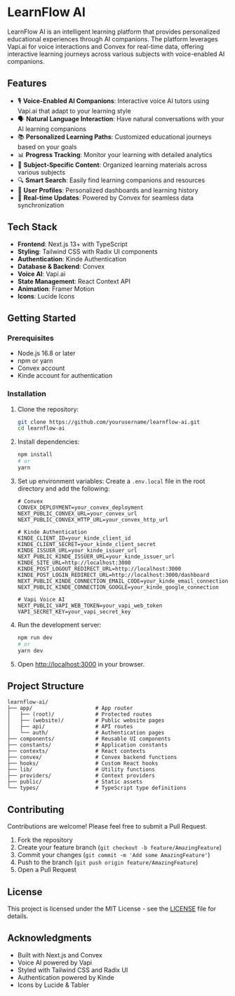 # LearnFlow AI

LearnFlow AI is an intelligent learning platform that provides personalized educational experiences through AI companions. The platform leverages Vapi.ai for voice interactions and Convex for real-time data, offering interactive learning journeys across various subjects with voice-enabled AI companions.

## Features

- 🎙️ **Voice-Enabled AI Companions**: Interactive voice AI tutors using Vapi.ai that adapt to your learning style
- 🗣️ **Natural Language Interaction**: Have natural conversations with your AI learning companions
- 📚 **Personalized Learning Paths**: Customized educational journeys based on your goals
- 📊 **Progress Tracking**: Monitor your learning with detailed analytics
- 🎯 **Subject-Specific Content**: Organized learning materials across various subjects
- 🔍 **Smart Search**: Easily find learning companions and resources
- 👥 **User Profiles**: Personalized dashboards and learning history
- 🔄 **Real-time Updates**: Powered by Convex for seamless data synchronization

## Tech Stack

- **Frontend**: Next.js 13+ with TypeScript
- **Styling**: Tailwind CSS with Radix UI components
- **Authentication**: Kinde Authentication
- **Database & Backend**: Convex
- **Voice AI**: Vapi.ai
- **State Management**: React Context API
- **Animation**: Framer Motion
- **Icons**: Lucide Icons

## Getting Started

### Prerequisites

- Node.js 16.8 or later
- npm or yarn
- Convex account
- Kinde account for authentication

### Installation

1. Clone the repository:
   ```bash
   git clone https://github.com/yourusername/learnflow-ai.git
   cd learnflow-ai
   ```

2. Install dependencies:
   ```bash
   npm install
   # or
   yarn
   ```

3. Set up environment variables:
   Create a `.env.local` file in the root directory and add the following:
   ```
   # Convex
   CONVEX_DEPLOYMENT=your_convex_deployment
   NEXT_PUBLIC_CONVEX_URL=your_convex_url
   NEXT_PUBLIC_CONVEX_HTTP_URL=your_convex_http_url

   # Kinde Authentication
   KINDE_CLIENT_ID=your_kinde_client_id
   KINDE_CLIENT_SECRET=your_kinde_client_secret
   KINDE_ISSUER_URL=your_kinde_issuer_url
   NEXT_PUBLIC_KINDE_ISSUER_URL=your_kinde_issuer_url
   KINDE_SITE_URL=http://localhost:3000
   KINDE_POST_LOGOUT_REDIRECT_URL=http://localhost:3000
   KINDE_POST_LOGIN_REDIRECT_URL=http://localhost:3000/dashboard
   NEXT_PUBLIC_KINDE_CONNECTION_EMAIL_CODE=your_kinde_email_connection
   NEXT_PUBLIC_KINDE_CONNECTION_GOOGLE=your_kinde_google_connection

   # Vapi Voice AI
   NEXT_PUBLIC_VAPI_WEB_TOKEN=your_vapi_web_token
   VAPI_SECRET_KEY=your_vapi_secret_key
   ```

4. Run the development server:
   ```bash
   npm run dev
   # or
   yarn dev
   ```

5. Open [http://localhost:3000](http://localhost:3000) in your browser.

## Project Structure

```
learnflow-ai/
├── app/                    # App router
│   ├── (root)/             # Protected routes
│   ├── (website)/          # Public website pages
│   ├── api/                # API routes
│   └── auth/               # Authentication pages
├── components/             # Reusable UI components
├── constants/              # Application constants
├── contexts/               # React contexts
├── convex/                 # Convex backend functions
├── hooks/                  # Custom React hooks
├── lib/                    # Utility functions
├── providers/              # Context providers
├── public/                 # Static assets
└── types/                  # TypeScript type definitions
```

## Contributing

Contributions are welcome! Please feel free to submit a Pull Request.

1. Fork the repository
2. Create your feature branch (`git checkout -b feature/AmazingFeature`)
3. Commit your changes (`git commit -m 'Add some AmazingFeature'`)
4. Push to the branch (`git push origin feature/AmazingFeature`)
5. Open a Pull Request

## License

This project is licensed under the MIT License - see the [LICENSE](LICENSE) file for details.

## Acknowledgments

- Built with Next.js and Convex
- Voice AI powered by Vapi
- Styled with Tailwind CSS and Radix UI
- Authentication powered by Kinde
- Icons by Lucide & Tabler
